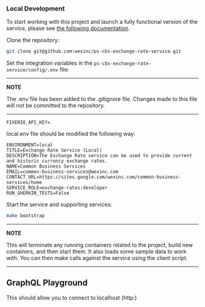 ### Local Development

To start working with this project and launch a fully functional version of the service, please see [the following documentation]().

Clone the repository:

```bash
git clone git@github.com:wexinc/ps-cbs-exchange-rate-service.git
```

Set the integration variables in the `ps-cbs-exchange-rate-service/config/.env` file:

---
**NOTE**

The .env file has been added to the .gitignore file. Changes made to this file will not
be committed to the repository.

---

```.env
FIXERIO_API_KEY=
```

local.env file should be modified the following way:

```
ENVIRONMENT=local
TITLE=Exchange Rate Service (Local)
DESCRIPTION=The Exchange Rate service can be used to provide current and historic currency exchange rates.
NAME=Common Business Services
EMAIL=common-business-services@wexinc.com
CONTACT_URL=https://sites.google.com/wexinc.com/common-business-services/home
SERVICE_ROLE=exchange-rates:developer
RUN_GHERKIN_TESTS=False
```

Start the service and supporting services:

```bash
make bootstrap
```

---
**NOTE**

This will terminate any running containers related to the project, build new containers, and then start them. It also
loads some sample data to work with.  You can then make calls against the service using the client script.

---

## GraphQL Playground

This should allow you to connect to localhost (http:)
